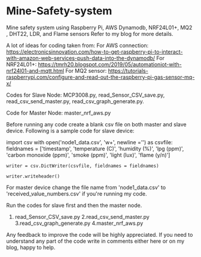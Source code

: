# Mine-Safety-system
Mine safety system using Raspberry Pi, AWS Dynamodb, NRF24L01+, MQ2 , DHT22, LDR, and Flame sensors
Refer to my blog for more details.

A lot of ideas for coding taken from:
  For AWS connection: https://electronicsinnovation.com/how-to-get-raspberry-pi-to-interact-with-amazon-web-services-push-data-into-the-dynamodb/
  For NRF24L01+: https://tmrh20.blogspot.com/2019/05/automationiot-with-nrf24l01-and-mqtt.html
  For MQ2 sensor: https://tutorials-raspberrypi.com/configure-and-read-out-the-raspberry-pi-gas-sensor-mq-x/

Codes for Slave Node:
 MCP3008.py, read_Sensor_CSV_save.py, read_csv_send_master.py, read_csv_graph_generate.py.

Code for Master Node: master_nrf_aws.py

Before running any code create a blank csv file on both master and slave device. Following is a sample code for slave device:

import csv
with open('node1_data.csv', 'w+', newline ='') as csvfile:
    fieldnames = ['timestamp',
                  'temperature (C)',
                  'humidity (%)',
                  'lpg (ppm)',
                  'carbon monoxide (ppm)',
                  'smoke (ppm)',
                  'light (lux)',
                  'flame (y/n)']

    writer = csv.DictWriter(csvfile, fieldnames = fieldnames)

    writer.writeheader()

For master device change the file name from 'node1_data.csv' to 'received_value_numbers.csv' if you're running my code.


Run the codes for slave first and then the master node.
  1. read_Sensor_CSV_save.py   2.read_csv_send_master.py  3.read_csv_graph_generate.py  4.master_nrf_aws.py

Any feedback to improve the code will be highly appreciated.
If you need to understand any part of the code write in comments either here or on my blog, happy to help.
